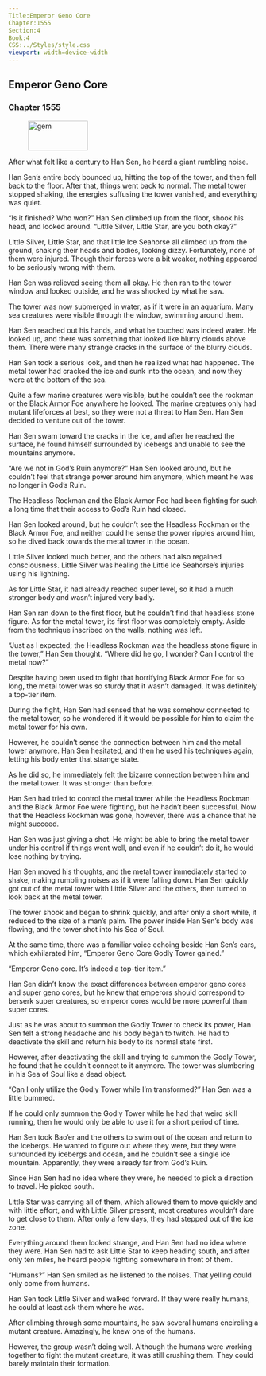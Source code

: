 ```yaml
---
Title:Emperor Geno Core 
Chapter:1555 
Section:4 
Book:4 
CSS:../Styles/style.css 
viewport: width=device-width
---
```

  
## Emperor Geno Core
### Chapter 1555
  
<figure>
	<img src="../Images/gem.gif" alt="gem" id="gem" width="120" height="60" />
</figure>
  

  
After what felt like a century to Han Sen, he heard a giant rumbling noise.

Han Sen’s entire body bounced up, hitting the top of the tower, and then fell back to the floor. After that, things went back to normal. The metal tower stopped shaking, the energies suffusing the tower vanished, and everything was quiet.

“Is it finished? Who won?” Han Sen climbed up from the floor, shook his head, and looked around. “Little Silver, Little Star, are you both okay?”

Little Silver, Little Star, and that little Ice Seahorse all climbed up from the ground, shaking their heads and bodies, looking dizzy. Fortunately, none of them were injured. Though their forces were a bit weaker, nothing appeared to be seriously wrong with them.

Han Sen was relieved seeing them all okay. He then ran to the tower window and looked outside, and he was shocked by what he saw.

The tower was now submerged in water, as if it were in an aquarium. Many sea creatures were visible through the window, swimming around them.

Han Sen reached out his hands, and what he touched was indeed water. He looked up, and there was something that looked like blurry clouds above them. There were many strange cracks in the surface of the blurry clouds.

Han Sen took a serious look, and then he realized what had happened. The metal tower had cracked the ice and sunk into the ocean, and now they were at the bottom of the sea.

Quite a few marine creatures were visible, but he couldn’t see the rockman or the Black Armor Foe anywhere he looked. The marine creatures only had mutant lifeforces at best, so they were not a threat to Han Sen. Han Sen decided to venture out of the tower.

Han Sen swam toward the cracks in the ice, and after he reached the surface, he found himself surrounded by icebergs and unable to see the mountains anymore.

“Are we not in God’s Ruin anymore?” Han Sen looked around, but he couldn’t feel that strange power around him anymore, which meant he was no longer in God’s Ruin.

The Headless Rockman and the Black Armor Foe had been fighting for such a long time that their access to God’s Ruin had closed.

Han Sen looked around, but he couldn’t see the Headless Rockman or the Black Armor Foe, and neither could he sense the power ripples around him, so he dived back towards the metal tower in the ocean.

Little Silver looked much better, and the others had also regained consciousness. Little Silver was healing the Little Ice Seahorse’s injuries using his lightning.

As for Little Star, it had already reached super level, so it had a much stronger body and wasn’t injured very badly.

Han Sen ran down to the first floor, but he couldn’t find that headless stone figure. As for the metal tower, its first floor was completely empty. Aside from the technique inscribed on the walls, nothing was left.

“Just as I expected; the Headless Rockman was the headless stone figure in the tower,” Han Sen thought. “Where did he go, I wonder? Can I control the metal now?”

Despite having been used to fight that horrifying Black Armor Foe for so long, the metal tower was so sturdy that it wasn’t damaged. It was definitely a top-tier item.

During the fight, Han Sen had sensed that he was somehow connected to the metal tower, so he wondered if it would be possible for him to claim the metal tower for his own.

However, he couldn’t sense the connection between him and the metal tower anymore. Han Sen hesitated, and then he used his techniques again, letting his body enter that strange state.

As he did so, he immediately felt the bizarre connection between him and the metal tower. It was stronger than before.

Han Sen had tried to control the metal tower while the Headless Rockman and the Black Armor Foe were fighting, but he hadn’t been successful. Now that the Headless Rockman was gone, however, there was a chance that he might succeed.

Han Sen was just giving a shot. He might be able to bring the metal tower under his control if things went well, and even if he couldn’t do it, he would lose nothing by trying.

Han Sen moved his thoughts, and the metal tower immediately started to shake, making rumbling noises as if it were falling down. Han Sen quickly got out of the metal tower with Little Silver and the others, then turned to look back at the metal tower.

The tower shook and began to shrink quickly, and after only a short while, it reduced to the size of a man’s palm. The power inside Han Sen’s body was flowing, and the tower shot into his Sea of Soul.

At the same time, there was a familiar voice echoing beside Han Sen’s ears, which exhilarated him, “Emperor Geno Core Godly Tower gained.”

“Emperor Geno core. It’s indeed a top-tier item.”

Han Sen didn’t know the exact differences between emperor geno cores and super geno cores, but he knew that emperors should correspond to berserk super creatures, so emperor cores would be more powerful than super cores.

Just as he was about to summon the Godly Tower to check its power, Han Sen felt a strong headache and his body began to twitch. He had to deactivate the skill and return his body to its normal state first.

However, after deactivating the skill and trying to summon the Godly Tower, he found that he couldn’t connect to it anymore. The tower was slumbering in his Sea of Soul like a dead object.

“Can I only utilize the Godly Tower while I’m transformed?” Han Sen was a little bummed.

If he could only summon the Godly Tower while he had that weird skill running, then he would only be able to use it for a short period of time.

Han Sen took Bao’er and the others to swim out of the ocean and return to the icebergs. He wanted to figure out where they were, but they were surrounded by icebergs and ocean, and he couldn’t see a single ice mountain. Apparently, they were already far from God’s Ruin.

Since Han Sen had no idea where they were, he needed to pick a direction to travel. He picked south.

Little Star was carrying all of them, which allowed them to move quickly and with little effort, and with Little Silver present, most creatures wouldn’t dare to get close to them. After only a few days, they had stepped out of the ice zone.

Everything around them looked strange, and Han Sen had no idea where they were. Han Sen had to ask Little Star to keep heading south, and after only ten miles, he heard people fighting somewhere in front of them.

“Humans?” Han Sen smiled as he listened to the noises. That yelling could only come from humans.

Han Sen took Little Silver and walked forward. If they were really humans, he could at least ask them where he was.

After climbing through some mountains, he saw several humans encircling a mutant creature. Amazingly, he knew one of the humans.

However, the group wasn’t doing well. Although the humans were working together to fight the mutant creature, it was still crushing them. They could barely maintain their formation.